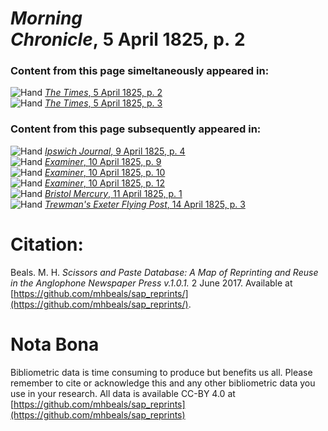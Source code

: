# *Morning Chronicle*, 5 April 1825, p. 2  
  
### Content from this page simeltaneously appeared in:  
![Hand](http://scissorsandpaste.net/wp-content/uploads/2017/06/smallhandpointer.png) [*The Times*, 5 April 1825, p. 2](https://mhbeals.github.io/sap_html/The-Times/The-Times-5-April-1825-p-2)  
![Hand](http://scissorsandpaste.net/wp-content/uploads/2017/06/smallhandpointer.png) [*The Times*, 5 April 1825, p. 3](https://mhbeals.github.io/sap_html/The-Times/The-Times-5-April-1825-p-3)  
  
### Content from this page subsequently appeared in:  
![Hand](http://scissorsandpaste.net/wp-content/uploads/2017/06/smallhandpointer.png) [*Ipswich Journal*, 9 April 1825, p. 4](https://mhbeals.github.io/sap_html/Ipswich-Journal/Ipswich-Journal-9-April-1825-p-4)  
![Hand](http://scissorsandpaste.net/wp-content/uploads/2017/06/smallhandpointer.png) [*Examiner*, 10 April 1825, p. 9](https://mhbeals.github.io/sap_html/Examiner/Examiner-10-April-1825-p-9)  
![Hand](http://scissorsandpaste.net/wp-content/uploads/2017/06/smallhandpointer.png) [*Examiner*, 10 April 1825, p. 10](https://mhbeals.github.io/sap_html/Examiner/Examiner-10-April-1825-p-10)  
![Hand](http://scissorsandpaste.net/wp-content/uploads/2017/06/smallhandpointer.png) [*Examiner*, 10 April 1825, p. 12](https://mhbeals.github.io/sap_html/Examiner/Examiner-10-April-1825-p-12)  
![Hand](http://scissorsandpaste.net/wp-content/uploads/2017/06/smallhandpointer.png) [*Bristol Mercury*, 11 April 1825, p. 1](https://mhbeals.github.io/sap_html/Bristol-Mercury/Bristol-Mercury-11-April-1825-p-1)  
![Hand](http://scissorsandpaste.net/wp-content/uploads/2017/06/smallhandpointer.png) [*Trewman's Exeter Flying Post*, 14 April 1825, p. 3](https://mhbeals.github.io/sap_html/Trewman's-Exeter-Flying-Post/Trewman's-Exeter-Flying-Post-14-April-1825-p-3)  


# Citation: 

Beals. M. H. *Scissors and Paste Database: A Map of Reprinting and Reuse in the Anglophone Newspaper Press v.1.0.1.* 2 June 2017. Available at [https://github.com/mhbeals/sap_reprints/](https://github.com/mhbeals/sap_reprints/). 

# Nota Bona

Bibliometric data is time consuming to produce but benefits us all. Please remember to cite or acknowledge this and any other bibliometric data you use in your research. All data is available CC-BY 4.0 at [https://github.com/mhbeals/sap_reprints](https://github.com/mhbeals/sap_reprints)
